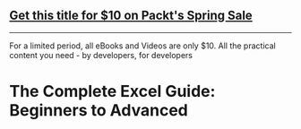 ## [Get this title for $10 on Packt's Spring Sale](https://www.packt.com/V17116?utm_source=github&utm_medium=packt-github-repo&utm_campaign=spring_10_dollar_2022)
-----
For a limited period, all eBooks and Videos are only $10. All the practical content you need \- by developers, for developers

# The Complete Excel Guide: Beginners to Advanced
